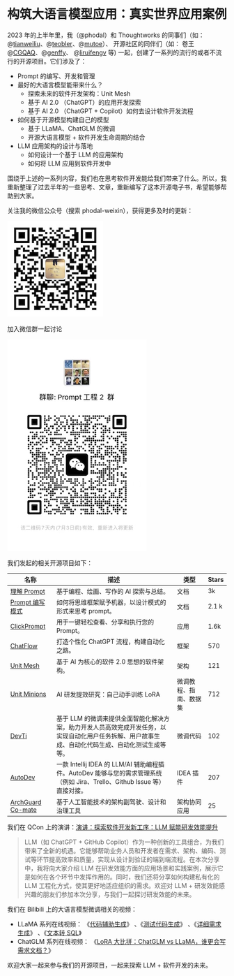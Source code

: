 # 构筑大语言模型应用：真实世界应用案例

2023 年的上半年里，我（@phodal）和 Thoughtworks
的同事们（如：@[tianweiliu](https://github.com/tianweiliu)、@[teobler](https://github.com/teobler)、@[mutoe](https://github.com/mutoe)）、
开源社区的同伴们（如：
卷王@[CGQAQ](https://github.com/CGQAQ)、@[genffy](https://github.com/genffy)、 @[liruifengv](https://github.com/liruifengv)
等)
一起，创建了一系列的流行的或者不流行的开源项目。它们涉及了：

- Prompt 的编写、开发和管理
- 最好的大语言模型能带来什么？
    - 探索未来的软件开发架构：Unit Mesh
    - 基于 AI 2.0 （ChatGPT）的应用开发探索
    - 基于 AI 2.0 （ChatGPT + Copilot）如何去设计软件开发流程
- 如何基于开源模型构建自己的模型
    - 基于 LLaMA、ChatGLM 的微调
    - 开源大语言模型 + 软件开发生命周期的结合
- LLM 应用架构的设计与落地
    - 如何设计一个基于 LLM 的应用架构
    - 如何将 LLM 应用到软件开发中

围绕于上述的一系列内容，我们也在思考软件开发能给我们带来了什么。所以，我重新整理了过去半年的一些思考、文章，重新编写了这本开源电子书，希望能够帮助到大家。

关注我的微信公众号（搜索 phodal-weixin），获得更多及时的更新：

![微信公众号](images/qrcode.jpg)

加入微信群一起讨论

![微信群](images/wechat-group.jpg)

我们发起的相关开源项目如下：

| 名称                                                                   | 描述                                                                                       | 类型          | Stars |
|----------------------------------------------------------------------|------------------------------------------------------------------------------------------|-------------|-------|
| [理解 Prompt](https://github.com/prompt-engineering/understand-prompt) | 基于编程、绘画、写作的 AI 探索与总结。                                                                    | 文档          | 3k    |
| [Prompt 编写模式](https://github.com/prompt-engineering/prompt-patterns) | 如何将思维框架赋予机器，以设计模式的形式来思考 prompt。                                                          | 文档          | 2.1 k |
| [ClickPrompt](https://github.com/prompt-engineering/click-prompt)    | 用于一键轻松查看、分享和执行您的 Prompt。                                                                 | 应用          | 1.6k  |
| [ChatFlow](https://github.com/prompt-engineering/chat-flow)          | 打造个性化 ChatGPT 流程，构建自动化之路。                                                                | 框架          | 570   |
| [Unit Mesh](https://github.com/unit-mesh/unit-mesh)                  | 基于 AI 为核心的软件 2.0 思想的软件架构。                                                                | 架构          | 121   | 
| [Unit Minions](https://github.com/unit-mesh/unit-minions)            | AI 研发提效研究：自己动手训练 LoRA                                                                    | 微调教程、指南、数据集 | 712   |
| [DevTi](https://github.com/unit-mesh/devti)                          | 基于 LLM 的微调来提供全面智能化解决方案，助力开发人员高效完成开发任务，以实现自动化用户任务拆解、用户故事生成、自动化代码生成、自动化测试生成等等。             | 微调代码        | 102   |
| [AutoDev](https://github.com/unit-mesh/auto-dev)                     | 一款 Intellij IDEA 的 LLM/AI 辅助编程插件。AutoDev 能够与您的需求管理系统（例如 Jira、Trello、Github Issue 等）直接对接。 | IDEA 插件     | 207   |
| [ArchGuard Co-mate](https://github.com/archguard/co-mate)            | 基于人工智能技术的架构副驾驶、设计和治理工具                                                                   | 架构协同应用      | 25    |

我们在 QCon
上的演讲：[演讲：探索软件开发新工序：LLM 赋能研发效能提升](https://qcon.infoq.cn/2023/guangzhou/presentation/5319)

> LLM（如 ChatGPT + GitHub
> Copilot）作为一种创新的工具组合，为我们带来了全新的机遇。它能够帮助业务人员和开发者在需求、架构、编码、测试等环节提高效率和质量，实现从设计到验证的端到端流程。在本次分享中，我将向大家介绍
> LLM 在研发效能方面的应用场景和实践案例，展示它是如何在各个环节中发挥作用的。同时，我们还将分享如何构建私有化的 LLM
> 工程化方式，使其更好地适应组织的需求。欢迎对 LLM + 研发效能感兴趣的朋友们参加本次分享，与我们一起探讨研发效能的未来。

我们在 Bilibili 上的大语言模型微调相关的视频：

- LLaMA
  系列在线视频： 《[代码辅助生成](https://www.bilibili.com/video/BV1Rh411u74H/)》 、《[测试代码生成](https://www.bilibili.com/video/BV1jg4y1G7Xc/)》 、《[详细需求生成](https://www.bilibili.com/video/BV1Us4y1N7rd/)》 、《[文本转 SQL](https://www.bilibili.com/video/BV1uv4y1H7bg/)》
- ChatGLM 系列在线视频： 《[LoRA 大比拼：ChatGLM vs LLaMA，谁更会写需求文档？](https://www.bilibili.com/video/BV1fv4y1n7Y3/)》

欢迎大家一起来参与我们的开源项目，一起来探索 LLM + 软件开发的未来。

